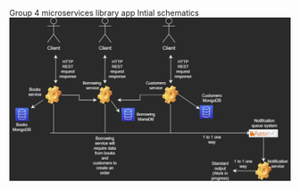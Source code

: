 Group 4 microservices library app
Intial schematics
![](https://github.com/Rdxv/libraryMicroservicesG4/blob/main/Schema%20iniziale.jpg)
